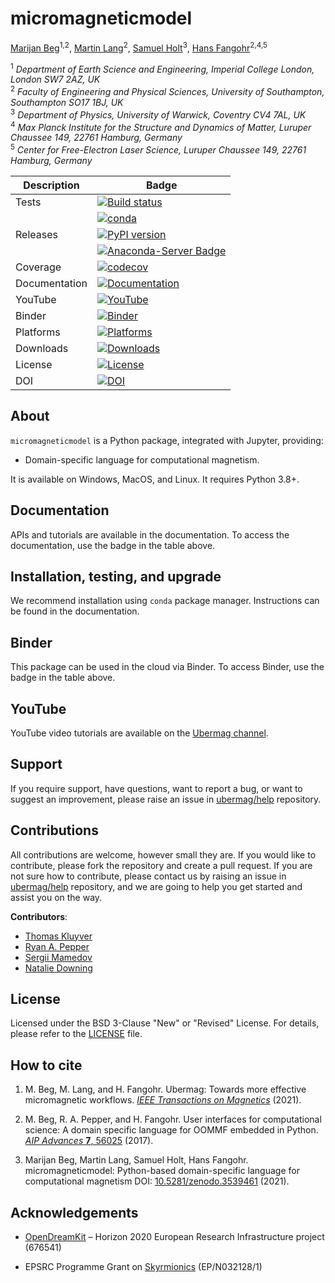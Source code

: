 # micromagneticmodel
[Marijan Beg](https://github.com/marijanbeg)<sup>1,2</sup>, [Martin Lang](https://github.com/lang-m)<sup>2</sup>, [Samuel Holt](https://github.com/samjrholt)<sup>3</sup>, [Hans Fangohr](https://github.com/fangohr)<sup>2,4,5</sup>

<sup>1</sup> *Department of Earth Science and Engineering, Imperial College London, London SW7 2AZ, UK*  
<sup>2</sup> *Faculty of Engineering and Physical Sciences, University of Southampton, Southampton SO17 1BJ, UK*  
<sup>3</sup> *Department of Physics, University of Warwick, Coventry CV4 7AL, UK*  
<sup>4</sup> *Max Planck Institute for the Structure and Dynamics of Matter, Luruper Chaussee 149, 22761 Hamburg, Germany*  
<sup>5</sup> *Center for Free-Electron Laser Science, Luruper Chaussee 149, 22761 Hamburg, Germany*

| Description | Badge |
| --- | --- |
| Tests | [![Build status](https://github.com/ubermag/micromagneticmodel/workflows/workflow/badge.svg)](https://github.com/ubermag/micromagneticmodel/actions?query=workflow%3Aworkflow) |
|       | [![conda](https://github.com/ubermag/micromagneticmodel/workflows/conda/badge.svg)](https://github.com/ubermag/micromagneticmodel/actions?query=workflow%3Aconda) |
| Releases | [![PyPI version](https://badge.fury.io/py/micromagneticmodel.svg)](https://badge.fury.io/py/micromagneticmodel) |
|          | [![Anaconda-Server Badge](https://anaconda.org/conda-forge/micromagneticmodel/badges/version.svg)](https://anaconda.org/conda-forge/micromagneticmodel) |
| Coverage | [![codecov](https://codecov.io/gh/ubermag/micromagneticmodel/branch/master/graph/badge.svg?token=hcK4fofmrL)](https://codecov.io/gh/ubermag/micromagneticmodel) |
| Documentation | [![Documentation](https://img.shields.io/badge/Docs-ubermag.github.io-blue)](https://ubermag.github.io/documentation/micromagneticmodel.html) |
| YouTube | [![YouTube](https://img.shields.io/badge/YouTube-ubermag-blue)](https://www.youtube.com/channel/UC7MSqVQSMFV42R1jAYmKGLg) |
| Binder | [![Binder](https://mybinder.org/badge_logo.svg)](https://mybinder.org/v2/gh/ubermag/micromagneticmodel/stable?filepath=docs%2Fipynb%2Findex.ipynb) |
| Platforms | [![Platforms](https://anaconda.org/conda-forge/micromagneticmodel/badges/platforms.svg)](https://anaconda.org/conda-forge/micromagneticmodel) |
| Downloads | [![Downloads](https://anaconda.org/conda-forge/micromagneticmodel/badges/downloads.svg)](https://anaconda.org/conda-forge/micromagneticmodel) |
| License | [![License](https://img.shields.io/badge/License-BSD%203--Clause-blue.svg)](https://opensource.org/licenses/BSD-3-Clause) |
| DOI | [![DOI](https://zenodo.org/badge/67028400.svg)](https://zenodo.org/badge/latestdoi/67028400) |

## About

`micromagneticmodel` is a Python package, integrated with Jupyter, providing:

- Domain-specific language for computational magnetism.


It is available on Windows, MacOS, and Linux. It requires Python 3.8+.

## Documentation

APIs and tutorials are available in the documentation. To access the documentation, use the badge in the table above.

## Installation, testing, and upgrade

We recommend installation using `conda` package manager. Instructions can be found in the documentation.

## Binder

This package can be used in the cloud via Binder. To access Binder, use the badge in the table above.

## YouTube

YouTube video tutorials are available on the [Ubermag channel](https://www.youtube.com/channel/UC7MSqVQSMFV42R1jAYmKGLg).

## Support

If you require support, have questions, want to report a bug, or want to suggest an improvement, please raise an issue in [ubermag/help](https://github.com/ubermag/help) repository.

## Contributions

All contributions are welcome, however small they are. If you would like to contribute, please fork the repository and create a pull request. If you are not sure how to contribute, please contact us by raising an issue in [ubermag/help](https://github.com/ubermag/help) repository, and we are going to help you get started and assist you on the way.

**Contributors**:

- [Thomas Kluyver](https://github.com/takluyver)
- [Ryan A. Pepper](https://github.com/rpep)
- [Sergii Mamedov](https://github.com/sergii-mamedov)
- [Natalie Downing](https://github.com/gamdow)

## License

Licensed under the BSD 3-Clause "New" or "Revised" License. For details, please refer to the [LICENSE](LICENSE) file.

## How to cite

1. M. Beg, M. Lang, and H. Fangohr. Ubermag: Towards more effective micromagnetic workflows. [*IEEE Transactions on Magnetics*](https://doi.org/10.1109/TMAG.2021.3078896) (2021).

2. M. Beg, R. A. Pepper, and H. Fangohr. User interfaces for computational science: A domain specific language for OOMMF embedded in Python. [*AIP Advances* **7**, 56025](http://aip.scitation.org/doi/10.1063/1.4977225) (2017).

3. Marijan Beg, Martin Lang, Samuel Holt, Hans Fangohr. micromagneticmodel: Python-based domain-specific language for computational magnetism DOI: [10.5281/zenodo.3539461](http://doi.org/10.5281/zenodo.3539461) (2021).

## Acknowledgements

- [OpenDreamKit](http://opendreamkit.org/) – Horizon 2020 European Research Infrastructure project (676541)

- EPSRC Programme Grant on [Skyrmionics](http://www.skyrmions.ac.uk) (EP/N032128/1)

